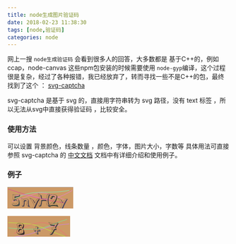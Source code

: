```yaml
---
title: node生成图片验证码
date: 2018-02-23 11:38:30
tags: [node,验证码]
categories: node
---
```


网上一搜 `node生成验证码` 会看到很多人的回答，大多数都是 基于C++的，例如 ccap，node-canvas 这些npm包安装的时候需要使用 `node-gyp`编译，这个过程很是复杂，经过了各种报错，我已经放弃了，转而寻找一些不是C++的包，最终找到了这个 ： [svg-captcha](https://github.com/lemonce/svg-captcha)

<!-- more -->

svg-captcha 是基于 svg 的，直接用字符串转为 svg 路径，没有 text 标签 ，所以无法从svg中直接获得验证码 ，比较安全。

### 使用方法

可以设置 背景颜色，线条数量 ，颜色，字体，图片大小，字数等
具体用法可直接参照 svg-captcha 的 [中文文档](https://github.com/lemonce/svg-captcha/blob/master/README_CN.md)
文档中有详细介绍和使用例子。

### 例子

![例子1](/images/yzm1.png)

![例子1](/images/yzm2.png)
